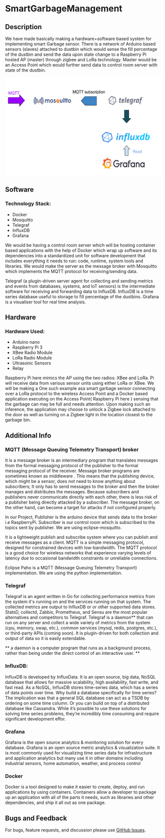 # SmartGarbageManagement

## Description
We have made basically making a hardware+software based system for implementing smart Garbage sensor. There is a network of Arduino based sensors (slaves) attached to dustbin which would sense the fill percentage of the dustbin and send the data upon state change to a Raspberry Pi hosted AP (master) through zigbee and LoRa technology. Master would be an Access Point which would further send data to control room server with state of the dustbin.

<img src="https://github.com/Tazril/SmartGarbageManagement/blob/master/network-image.png" width="720" height="320" />

## Software
### Technology Stack:
* Docker
* Mosquitto
* Telegraf
* InfluxDB
* Grafana

We would be having a control room server which will be hosting container based applications with the help of Docker which wrap up software and its dependencies into a standardized unit for software development that includes everything it needs to run: code, runtime, system tools and libraries. We would make the server as the message broker with Mosquitto which implements the MQTT protocol for receiving/sending data. 

Telegraf (a plugin-driven server agent for collecting and sending metrics and events from databases, systems, and IoT sensors) is the intermediate software for receiving and forwarding data to InfluxDB. InfluxDB is a time series database useful to storage to fill percentage of the dustbins. Grafana is a visualiser tool for real time analysis.

##  Hardware
###  Hardware Used:
* Arduino nano
* Raspberry Pi 3
* XBee Radio Module
* LoRa Radio Module
* Ultrasonic Sensors
* Relay

Raspberry Pi here mimics the AP using the two radios: XBee and LoRa. Pi will receive data from various sensor units using either LoRa or XBee. We will be making a One such example asa smart garbage sensor connecting over a LoRa protocol to the wireless Access Point and a Docker based application executing on the Access Point( Raspberry Pi here ) sensing that the garbage can may be full and needs attention. Upon making such an inference, the application may choose to unlock a Zigbee lock attached to the door as well as turning on a Zigbee light in the location closest to the garbage bin.

## Additional Info
### MQTT (Message Queuing Telemetry Transport) broker
It is a message broker is an intermediary program that translates messages from the formal messaging protocol of the publisher to the formal messaging protocol of the receiver. Message broker programs are sometimes known as middleware .
This means that the publishing device, which might be a sensor, does not need to know anything about subscribers; It only has to send messages to the broker and then the broker manages and distributes the messages. Because subscribers and publishers never communicate directly with each other, there is less risk of a publisher being directly attacked by a subscriber. The message broker, on the other hand, can become a target for attacks if not configured properly.             

In our Project, Publisher is the arduino device that sends data to the broker i.e RaspberryPi. Subscriber is our control room which is subscribed to the topics sent by publisher.
We are using eclipse-mosquitto.

It is a lightweight publish and subscribe system where you can publish and receive messages as a client. MQTT is a simple messaging protocol, designed for constrained devices with low-bandwidth. The MQTT protocol is a good choice for wireless networks that experience varying levels of latency due to occasional bandwidth constraints or unreliable connections.

Eclipse Paho is a MQTT (Message Queuing Telemetry Transport) implementation. We are using the python implementation.

### Telegraf 
Telegraf is an agent written in Go for collecting performance metrics from the system it's running on and the services running on that system. The collected metrics are output to InfluxDB or or other supported data stores.
StatsD, collectd, Zabbix, Prometheus, and Sensu are the most popular alternatives and competitors to Telegraf.
Telegraf is a daemon** that can run on any server and collect a wide variety of metrics from the system (cpu, memory, swap, etc.), common services (mysql, redis, postgres, etc.), or third-party APIs (coming soon). It is plugin-driven for both collection and output of data so it is easily extendable.

** 
a daemon is a computer program that runs as a background process, rather than being under the direct control of an interactive user.
**

### InfluxDB:
InfluxDB is developed by InfluxData. It is an open source, big data, NoSQL database that allows for massive scalability, high availability, fast write, and fast read. As a NoSQL, InfluxDB stores time-series data, which has a series of data points over time.
Why build a database specifically for time series?
The implication was that a general SQL database can act as a TSDB by ordering on some time column. Or you can build on top of a distributed database like Cassandra. While it’s possible to use these solutions for solving time series problems, they’re incredibly time consuming and require significant development effor.


### Grafana 
Grafana is the open source analytics & monitoring solution for every database.
Grafana is an open source metric analytics & visualization suite. It is most commonly used for visualizing time series data for infrastructure and application analytics but many use it in other domains including industrial sensors, home automation, weather, and process control

### Docker
Docker is a tool designed to make it easier to create, deploy, and run applications by using containers. Containers allow a developer to package up an application with all of the parts it needs, such as libraries and other dependencies, and ship it all out as one package.

## Bugs and Feedback

For bugs, feature requests, and discussion please use [GitHub Issues][issues].






 [issues]: https://github.com/Cyber-Labs/ism-app-android/issues
